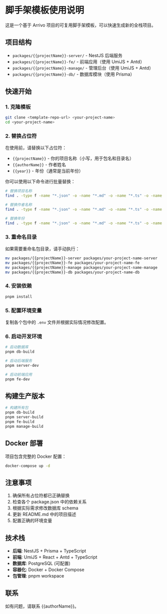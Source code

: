 # 脚手架模板使用说明

这是一个基于 Arrivo 项目的可复用脚手架模板，可以快速生成新的全栈项目。

## 项目结构

- `packages/{{projectName}}-server/` - NestJS 后端服务
- `packages/{{projectName}}-fe/` - 前端应用（使用 UmiJS + Antd）
- `packages/{{projectName}}-manage/` - 管理后台（使用 UmiJS + Antd）
- `packages/{{projectName}}-db/` - 数据库模块（使用 Prisma）

## 快速开始

### 1. 克隆模板

```bash
git clone <template-repo-url> <your-project-name>
cd <your-project-name>
```

### 2. 替换占位符

在使用前，请替换以下占位符：

- `{{projectName}}` - 你的项目名称（小写，用于包名和目录名）
- `{{authorName}}` - 作者姓名
- `{{year}}` - 年份（通常是当前年份）

你可以使用以下命令进行批量替换：

```bash
# 替换项目名称
find . -type f -name "*.json" -o -name "*.md" -o -name "*.ts" -o -name "*.tsx" -o -name "*.js" -o -name "*.yml" -o -name "*.yaml" -o -name "dockerfile" -o -name "*.conf" | xargs sed -i '' 's/{{projectName}}/your-project-name/g'

# 替换作者名称
find . -type f -name "*.json" -o -name "*.md" -o -name "*.ts" -o -name "*.tsx" -o -name "*.js" -o -name "*.yml" -o -name "*.yaml" | xargs sed -i '' 's/{{authorName}}/Your Name/g'

# 替换年份
find . -type f -name "*.json" -o -name "*.md" -o -name "*.ts" -o -name "*.tsx" -o -name "*.js" -o -name "*.yml" -o -name "*.yaml" | xargs sed -i '' 's/{{year}}/2024/g'
```

### 3. 重命名目录

如果需要重命名包目录，请手动执行：

```bash
mv packages/{{projectName}}-server packages/your-project-name-server
mv packages/{{projectName}}-fe packages/your-project-name-fe
mv packages/{{projectName}}-manage packages/your-project-name-manage
mv packages/{{projectName}}-db packages/your-project-name-db
```

### 4. 安装依赖

```bash
pnpm install
```

### 5. 配置环境变量

复制各个包中的 `.env` 文件并根据实际情况修改配置。

### 6. 启动开发环境

```bash
# 启动数据库
pnpm db-build

# 启动后端服务
pnpm server-dev

# 启动前端应用
pnpm fe-dev
```

## 构建生产版本

```bash
# 构建所有包
pnpm db-build
pnpm server-build
pnpm fe-build
pnpm manage-build
```

## Docker 部署

项目包含完整的 Docker 配置：

```bash
docker-compose up -d
```

## 注意事项

1. 确保所有占位符都已正确替换
2. 检查各个 package.json 中的依赖关系
3. 根据实际需求修改数据库 schema
4. 更新 README.md 中的项目描述
5. 配置正确的环境变量

## 技术栈

- **后端**: NestJS + Prisma + TypeScript
- **前端**: UmiJS + React + Antd + TypeScript
- **数据库**: PostgreSQL (可配置)
- **容器化**: Docker + Docker Compose
- **包管理**: pnpm workspace

## 联系

如有问题，请联系 {{authorName}}。 